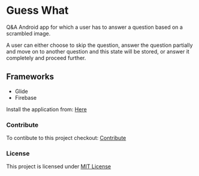 # Guess What

Q&A Android app for which a user has to answer a question based on a scrambled image.

A user can either choose to skip the question, answer the question partially and move on to another question and this state will be stored, or answer it completely and proceed further.

## Frameworks
* Glide
* Firebase

Install the application from: [Here](https://drive.google.com/file/d/1wUb0HxuMkeiToDl04c6ACPyIw0IaNr3c/view?usp=sharing)

### Contribute

To contibute to this project checkout: [Contribute](https://github.com/omkarprabhu-98/GuessWhat/blob/master/CONTRIBUTING.md)

### License

This project is licensed under [MIT License](https://github.com/omkarprabhu-98/GuessWhat/blob/master/LICENSE.md)